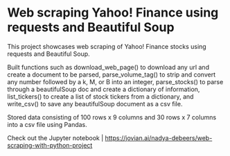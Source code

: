 # Web scraping Yahoo! Finance using requests and Beautiful Soup

This project showcases web scraping of Yahoo! Finance stocks using requests and Beautiful Soup.

Built functions such as download_web_page() to download any url and create a document to be parsed, parse_volume_tag() to strip and convert any number followed by a k, M, or B into an integer, parse_stocks() to parse through a beautifulSoup doc and create a dictionary of information, list_tickers() to create a list of stock tickers from a dictionary, and write_csv() to save any beautifulSoup document as a csv file.

Stored data consisting of 100 rows x 9 columns and 30 rows x 7 columns into a csv file using Pandas.

Check out the Jupyter notebook | https://jovian.ai/nadya-debeers/web-scraping-with-python-project
